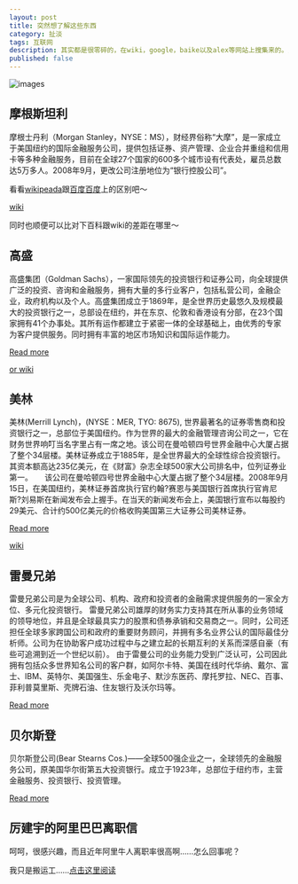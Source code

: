 ```yaml
---
layout: post
title: 突然想了解这些东西
category: 扯淡
tags: 互联网
description: 其实都是很零碎的，在wiki，google，baike以及alex等网站上搜集来的。当然，为什么想了解，因为我刚刚又把《浪潮之巅》翻阅了一遍。
published: false
---
```

![images](http://media-cache-ak0.pinimg.com/736x/4d/a1/61/4da161b5ad8311056fb4c157cfb04ebe.jpg)

## 摩根斯坦利
摩根士丹利（Morgan Stanley，NYSE：MS），财经界俗称“大摩”，是一家成立于美国纽约的国际金融服务公司，提供包括证券、资产管理、企业合并重组和信用卡等多种金融服务，目前在全球27个国家的600多个城市设有代表处，雇员总数达5万多人。2008年9月，更改公司注册地位为“银行控股公司”。

看看[wikipeada](http://zh.wikipedia.org/wiki/%E6%91%A9%E6%A0%B9%E6%96%AF%E5%9D%A6%E5%88%A9)跟[百度百度](http://baike.baidu.com/link?url=2u_4wPx8GpGW-DTgXWXBQIP-8Z3iJMH0ynSBsFMd51BAGciAfslsu3rKMpMS4kxn)上的区别吧～

[wiki](http://en.wikipedia.org/wiki/Morgan_Stanley)

同时也顺便可以比对下百科跟wiki的差距在哪里～

## 高盛
高盛集团（Goldman Sachs），一家国际领先的投资银行和证券公司，向全球提供广泛的投资、咨询和金融服务，拥有大量的多行业客户，包括私营公司，金融企业，政府机构以及个人。高盛集团成立于1869年，是全世界历史最悠久及规模最大的投资银行之一，总部设在纽约，并在东京、伦敦和香港设有分部，在23个国家拥有41个办事处。其所有运作都建立于紧密一体的全球基础上，由优秀的专家为客户提供服务。同时拥有丰富的地区市场知识和国际运作能力。

[Read more](http://baike.baidu.com/subview/28022/6065801.htm?fromId=28022&from=rdtself)

[or wiki](http://en.wikipedia.org/wiki/Goldman_Sachs)

## 美林
美林(Merrill Lynch)，(NYSE：MER, TYO: 8675), 世界最著名的证券零售商和投资银行之一，总部位于美国纽约。作为世界的最大的金融管理咨询公司之一，它在财务世界响叮当名字里占有一席之地。该公司在曼哈顿四号世界金融中心大厦占据了整个34层楼。美林证券成立于1885年，是全世界最大的全球性综合投资银行。其资本额高达235亿美元，在《财富》杂志全球500家大公司排名中，位列证券业第一。 　
该公司在曼哈顿四号世界金融中心大厦占据了整个34层楼。2008年9月15日，在美国纽约，美林证券首席执行官约翰?赛恩与美国银行首席执行官肯尼斯?刘易斯在新闻发布会上握手。在当天的新闻发布会上，美国银行宣布以每股约29美元、合计约500亿美元的价格收购美国第三大证券公司美林证券。

[Read more](http://baike.baidu.com/subview/576694/5956787.htm)

[wiki](http://en.wikipedia.org/wiki/Merrill_Lynch)

## 雷曼兄弟
雷曼兄弟公司是为全球公司、机构、政府和投资者的金融需求提供服务的一家全方位、多元化投资银行。
雷曼兄弟公司雄厚的财务实力支持其在所从事的业务领域的领导地位，并且是全球最具实力的股票和债券承销和交易商之一。同时，公司还担任全球多家跨国公司和政府的重要财务顾问，并拥有多名业界公认的国际最佳分析师。公司为在协助客户成功过程中与之建立起的长期互利的关系而深感自豪（有些可追溯到近一个世纪以前）。
由于雷曼公司的业务能力受到广泛认可，公司因此拥有包括众多世界知名公司的客户群，如阿尔卡特、美国在线时代华纳、戴尔、富士、IBM、英特尔、美国强生、乐金电子、默沙东医药、摩托罗拉、NEC、百事、菲利普莫里斯、壳牌石油、住友银行及沃尔玛等。

[Read more](http://baike.baidu.com/view/390706.htm)

## 贝尔斯登
贝尔斯登公司(Bear Stearns Cos.)——全球500强企业之一，全球领先的金融服务公司，原美国华尔街第五大投资银行。成立于1923年，总部位于纽约市，主营金融服务、投资银行、投资管理。

[Read more](http://baike.baidu.com/view/1248453.htm)

## 厉建宇的阿里巴巴离职信
呵呵，很感兴趣，而且近年阿里牛人离职率很高啊……怎么回事呢？

我只是搬运工……[点击这里阅读](http://www.douban.com/note/189573054/)
